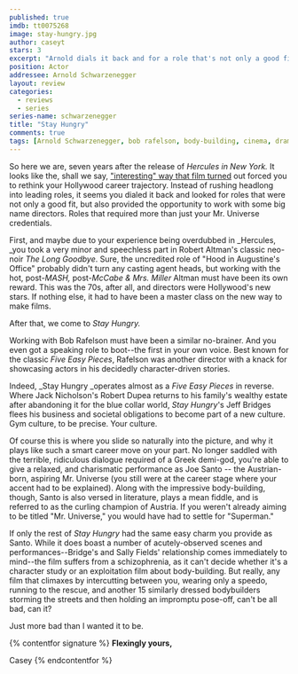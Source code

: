 ```yaml
---
published: true
imdb: tt0075268
image: stay-hungry.jpg
author: caseyt
stars: 3
excerpt: "Arnold dials it back and for a role that's not only a good fit, but also provides the opportunity to work with a big name director, requiring more than just his Mr. Universe credentials."
position: Actor
addressee: Arnold Schwarzenegger
layout: review
categories: 
  - reviews
  - series
series-name: schwarzenegger
title: "Stay Hungry"
comments: true
tags: [Arnold Schwarzenegger, bob rafelson, body-building, cinema, drama, Early Arnold, Jeff Bridges, Letters, sally field, seventies]
---
```

So here we are, seven years after the release of _Hercules in New York._ It looks like the, shall we say, ["interesting" way that film turned][1] out forced you to rethink your Hollywood career trajectory. Instead of rushing headlong into leading roles, it seems you dialed it back and looked for roles that were not only a good fit, but also provided the opportunity to work with some big name directors. Roles that required more than just your Mr. Universe credentials.

   [1]: /content/2012/11/6/hercules-in-new-york.html

First, and maybe due to your experience being overdubbed in _Hercules, _you took a very minor and speechless part in Robert Altman's classic neo-noir _The Long Goodbye_. Sure, the uncredited role of "Hood in Augustine's Office" probably didn't turn any casting agent heads, but working with the hot, post-_MASH,_ post-_McCabe & Mrs. Miller_ Altman must have been its own reward. This was the 70s, after all, and directors were Hollywood's new stars. If nothing else, it had to have been a master class on the new way to make films.

After that, we come to _Stay Hungry._

Working with Bob Rafelson must have been a similar no-brainer. And you even got a speaking role to boot--the first in your own voice. Best known for the classic _Five Easy Pieces_, Rafelson was another director with a knack for showcasing actors in his decidedly character-driven stories. 

Indeed, _Stay Hungry _operates almost as a _Five Easy Pieces_ in reverse. Where Jack Nicholson's Robert Dupea returns to his family's wealthy estate after abandoning it for the blue collar world, _Stay Hungry_'s Jeff Bridges flees his business and societal obligations to become part of a new culture. Gym culture, to be precise. Your culture.

Of course this is where you slide so naturally into the picture, and why it plays like such a smart career move on your part. No longer saddled with the terrible, ridiculous dialogue required of a Greek demi-god, you're able to give a relaxed, and charismatic performance as Joe Santo -- the Austrian-born, aspiring Mr. Universe (you still were at the career stage where your accent had to be explained). Along with the impressive body-building, though, Santo is also versed in literature, plays a mean fiddle, and is referred to as the curling champion of Austria. If you weren't already aiming to be titled "Mr. Universe," you would have had to settle for "Superman."

If only the rest of _Stay Hungry_ had the same easy charm you provide as Santo. While it does boast a number of acutely-observed scenes and performances--Bridge's and Sally Fields' relationship comes immediately to mind--the film suffers from a schizophrenia, as it can't decide whether it's a character study or an exploitation film about body-building. But really, any film that climaxes by intercutting between you, wearing only a speedo, running to the rescue, and another 15 similarly dressed bodybuilders storming the streets and then holding an impromptu pose-off, can't be all bad, can it?

Just more bad than I wanted it to be.

{% contentfor signature %}
**Flexingly yours,**

Casey
{% endcontentfor %}